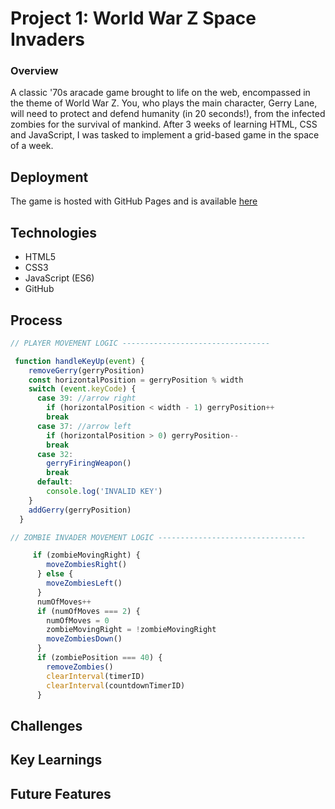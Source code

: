 # Project 1: World War Z Space Invaders
### Overview

A classic '70s aracade game brought to life on the web, encompassed in the theme of World War Z. You, who plays the main character, Gerry Lane, will need to protect and defend humanity (in 20 seconds!), from the infected zombies for the survival of mankind. After 3 weeks of learning HTML, CSS and JavaScript, I was tasked to implement a grid-based game in the space of a week.

## Deployment
The game is hosted with GitHub Pages and is available [here](https://edwyn26.github.io/sei-project-1/)

## Technologies

* HTML5
* CSS3
* JavaScript (ES6)
* GitHub

## Process

```javascript
// PLAYER MOVEMENT LOGIC ---------------------------------

 function handleKeyUp(event) {
    removeGerry(gerryPosition)
    const horizontalPosition = gerryPosition % width 
    switch (event.keyCode) {
      case 39: //arrow right
        if (horizontalPosition < width - 1) gerryPosition++ 
        break
      case 37: //arrow left
        if (horizontalPosition > 0) gerryPosition-- 
        break
      case 32:
        gerryFiringWeapon()
        break
      default:
        console.log('INVALID KEY')
    }
    addGerry(gerryPosition)
  }
```


```javascript
// ZOMBIE INVADER MOVEMENT LOGIC ---------------------------------

     if (zombieMovingRight) {
        moveZombiesRight()
      } else {
        moveZombiesLeft()
      }
      numOfMoves++
      if (numOfMoves === 2) {
        numOfMoves = 0
        zombieMovingRight = !zombieMovingRight
        moveZombiesDown()
      }
      if (zombiePosition === 40) {
        removeZombies()
        clearInterval(timerID)
        clearInterval(countdownTimerID)
      }
```

## Challenges


## Key Learnings


## Future Features
